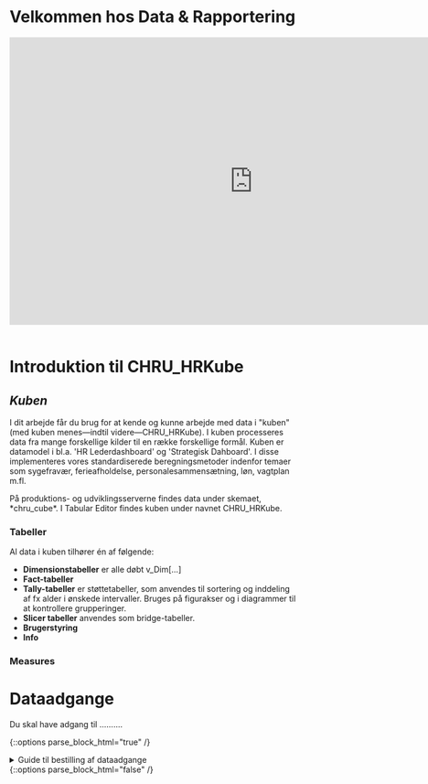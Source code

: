 # Velkommen hos Data & Rapportering

<!-- Embed iFrame. PowerPoint: "lntroduktion og onboarding 2022" s.18-21   
&wdStart=1 - this parameter sets the starting page number of the embedded document
&wdEnd=10 - this parameter sets the ending page number of the embedded document
-->
<center>
<iframe src="https://regionh-my.sharepoint.com/personal/stefan_sajin-henningsen_regionh_dk/_layouts/15/Doc.aspx?sourcedoc={9eae6cfa-732f-48a1-81f3-246e3b6a2e86}&amp;action=embedview&amp;wdAr=1.7777777&showNavigation=FALSE&wdStart=18&wdEnd=21" width="850" height="503" frameborder="0" seamless="TRUE" start="18" end="21"></iframe>
</center>
<br>



# Introduktion til CHRU_HRKube

## ***Kuben***
I dit arbejde får du brug for at kende og kunne arbejde med data i "kuben" (med kuben menes—indtil videre—CHRU_HRKube). 
I kuben processeres data fra mange forskellige kilder til en række forskellige formål. Kuben er datamodel i bl.a. 'HR Lederdashboard' og 'Strategisk Dahboard'. I disse implementeres vores standardiserede beregningsmetoder indenfor temaer som sygefravær, ferieafholdelse, personalesammensætning, løn, vagtplan m.fl.
<p>På produktions- og udviklingsserverne findes data under skemaet, *chru_cube*. I Tabular Editor findes kuben under navnet CHRU_HRKube.



### Tabeller
Al data i kuben tilhører én af følgende:
- **Dimensionstabeller** er alle døbt v_Dim[...]
- **Fact-tabeller**
- **Tally-tabeller** er støttetabeller, som anvendes til sortering og inddeling af fx alder i ønskede intervaller. Bruges på figurakser og i diagrammer til at kontrollere grupperinger.
- **Slicer tabeller** anvendes som bridge-tabeller. 
- **Brugerstyring**
- **Info**



### Measures



# Dataadgange
Du skal have adgang til ..........
<!-- Embed iFrame. word-doc: "Guide til bestilling af adgange.docx" på OneDrive-->
{::options parse_block_html="true" /}
<details><summary markdown="span">Guide til bestilling af dataadgange</summary>
<center>
<iframe src="https://regionh-my.sharepoint.com/personal/stefan_sajin-henningsen_regionh_dk/_layouts/15/Doc.aspx?sourcedoc={c652f92d-8025-4f11-9b4c-3e0f0e0dadba}&amp;action=embedview&amp;wdEmbedCode=0&amp;wdPrint=0&wdToolbar=FALSE" width="100%" height="700" frameborder="0" seamless="yes"></iframe>
</center>
<br>
</details>
{::options parse_block_html="false" /}





